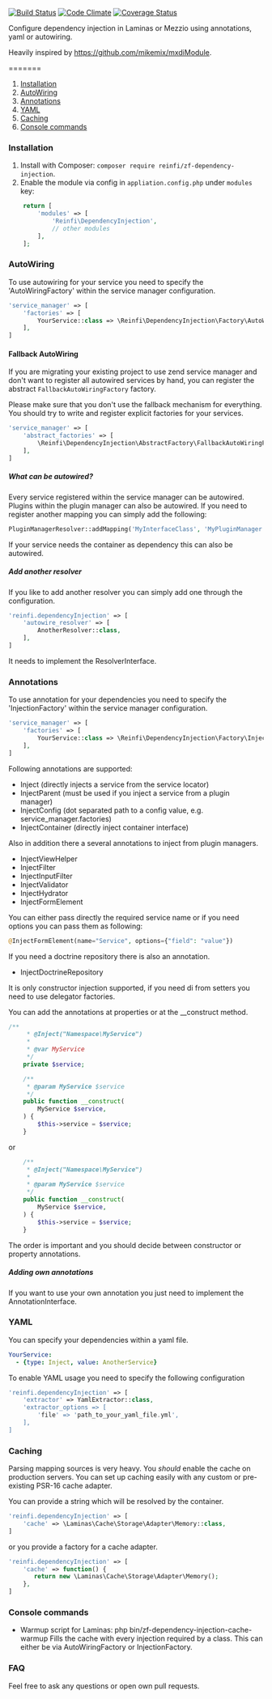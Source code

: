 [![Build Status](https://travis-ci.org/reinfi/zf-dependency-injection.svg?branch=master)](https://travis-ci.org/reinfi/zf-dependency-injection)
[![Code Climate](https://codeclimate.com/github/reinfi/zf-dependency-injection/badges/gpa.svg)](https://codeclimate.com/github/reinfi/zf-dependency-injection)
[![Coverage Status](https://coveralls.io/repos/github/reinfi/zf-dependency-injection/badge.svg?branch=master)](https://coveralls.io/github/reinfi/zf-dependency-injection?branch=master)

Configure dependency injection in Laminas or Mezzio using annotations, yaml or autowiring.

Heavily inspired by https://github.com/mikemix/mxdiModule.

=======

1. [Installation](#installation)
2. [AutoWiring](#autowiring)
3. [Annotations](#annotations)
3. [YAML](#yaml)
4. [Caching](#caching)
6. [Console commands](#console-commands)

### Installation

1. Install with Composer: `composer require reinfi/zf-dependency-injection`.
2. Enable the module via config in `appliation.config.php` under `modules` key:

```php
    return [
        'modules' => [
            'Reinfi\DependencyInjection',
            // other modules
        ],
    ];
```
### AutoWiring
To use autowiring for your service you need to specify the 'AutoWiringFactory' within the service manager configuration.
```php
'service_manager' => [
    'factories' => [
        YourService::class => \Reinfi\DependencyInjection\Factory\AutoWiringFactory::class,
    ],
]
```

#### Fallback AutoWiring
If you are migrating your existing project to use zend service manager and don't want to register all autowired services by hand, you can register the abstract `FallbackAutoWiringFactory` factory.

Please make sure that you don't use the fallback mechanism for everything. You should try to write and register explicit factories for your services.

```php
'service_manager' => [
    'abstract_factories' => [
        \Reinfi\DependencyInjection\AbstractFactory\FallbackAutoWiringFactory::class,
    ],
]
```

##### What can be autowired?
Every service registered within the service manager can be autowired.
Plugins within the plugin manager can also be autowired. If you need to register another mapping you can simply add the following:
```php
PluginManagerResolver::addMapping('MyInterfaceClass', 'MyPluginManager');
```
If your service needs the container as dependency this can also be autowired.
##### Add another resolver
If you like to add another resolver you can simply add one through the configuration.
```php
'reinfi.dependencyInjection' => [
    'autowire_resolver' => [
        AnotherResolver::class,
    ],
]
```
It needs to implement the ResolverInterface.

### Annotations
To use annotation for your dependencies you need to specify the 'InjectionFactory' within the service manager configuration.
```php
'service_manager' => [
    'factories' => [
        YourService::class => \Reinfi\DependencyInjection\Factory\InjectionFactory::class,
    ],
]
```
Following annotations are supported:
* Inject (directly injects a service from the service locator)
* InjectParent (must be used if you inject a service from a plugin manager)
* InjectConfig (dot separated path to a config value, e.g. service_manager.factories)
* InjectContainer (directly inject container interface)

Also in addition there a several annotations to inject from plugin managers.
* InjectViewHelper
* InjectFilter
* InjectInputFilter
* InjectValidator
* InjectHydrator
* InjectFormElement

You can either pass directly the required service name or if you need options you can pass them as following:
```php
@InjectFormElement(name="Service", options={"field": "value"})
```

If you need a doctrine repository there is also an annotation.
* InjectDoctrineRepository

It is only constructor injection supported, if you need di from setters you need to use delegator factories.

You can add the annotations at properties or at the __construct method.

```php
/**
     * @Inject("Namespace\MyService")
     *
     * @var MyService
     */
    private $service;

    /**
     * @param MyService $service
     */
    public function __construct(
        MyService $service,
    ) {
        $this->service = $service;
    }
```
or
```php
    /**
     * @Inject("Namespace\MyService")
     *
     * @param MyService $service
     */
    public function __construct(
        MyService $service,
    ) {
        $this->service = $service;
    }
```
The order is important and you should decide between constructor or property annotations.
##### Adding own annotations
If you want to use your own annotation you just need to implement the AnnotationInterface.
### YAML
You can specify your dependencies within a yaml file.
```yaml
YourService:
  - {type: Inject, value: AnotherService}
```
To enable YAML usage you need to specify the following configuration
```php
'reinfi.dependencyInjection' => [
    'extractor' => YamlExtractor::class,
    'extractor_options => [
        'file' => 'path_to_your_yaml_file.yml',
    ],
]
```
### Caching
Parsing mapping sources is very heavy. You *should* enable the cache on production servers.
You can set up caching easily with any custom or pre-existing PSR-16 cache adapter.

You can provide a string which will be resolved by the container.
```php
'reinfi.dependencyInjection' => [
    'cache' => \Laminas\Cache\Storage\Adapter\Memory::class,
]
```
or you provide a factory for a cache adapter.
```php
'reinfi.dependencyInjection' => [
    'cache' => function() {
       return new \Laminas\Cache\Storage\Adapter\Memory();
    },
]
```


### Console commands
* Warmup script for Laminas: php bin/zf-dependency-injection-cache-warmup
  Fills the cache with every injection required by a class.
  This can either be via AutoWiringFactory or InjectionFactory.

### FAQ
Feel free to ask any questions or open own pull requests.
